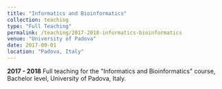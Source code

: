 ```yaml
---
title: "Informatics and Bioinformatics"
collection: teaching
type: "Full Teaching"
permalink: /teaching/2017-2018-informatics-bioinformatics
venue: "University of Padova"
date: 2017-09-01
location: "Padova, Italy"
---
```


**2017 - 2018** Full teaching for the "Informatics and Bioinformatics" course, Bachelor level, University of Padova, Italy.
